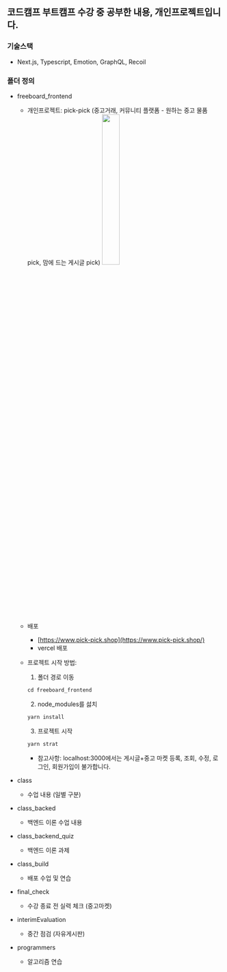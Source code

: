 ## 코드캠프 부트캠프 수강 중 공부한 내용, 개인프로젝트입니다.

### 기술스택

- Next.js, Typescript, Emotion, GraphQL, Recoil

### 폴더 정의

- freeboard_frontend
  - 개인프로젝트: pick-pick (중고거래, 커뮤니티 플랫폼 - 원하는 중고 물품 pick, 맘에 드는 게시글 pick)
    <img width="30%" src="https://user-images.githubusercontent.com/93130161/198503512-3a83a3e8-31c0-40f8-b422-f47b874bcb2d.png" />

  - 배포
    - [https://www.pick-pick.shop](https://www.pick-pick.shop/)
    - vercel 배포
  - 프로젝트 시작 방법:

    1. 폴더 경로 이동

    ```javascript
    cd freeboard_frontend
    ```

    2. node_modules를 섫치

    ```javascript
    yarn install
    ```

    3. 프로젝트 시작

    ```javascript
    yarn strat
    ```

    - 참고사항: localhost:3000에서는 게시글+중고 마켓 등록, 조회, 수정, 로그인, 회원가입이 불가합니다.
- class

  - 수업 내용 (일별 구분)

- class_backed

  - 백엔드 이론 수업 내용

- class_backend_quiz

  - 백엔드 이론 과제

- class_build

  - 배포 수업 및 연습

- final_check

  - 수강 종료 전 실력 체크 (중고마켓)

- interimEvaluation

  - 중간 점검 (자유게시판)

- programmers

  - 알고리즘 연습
